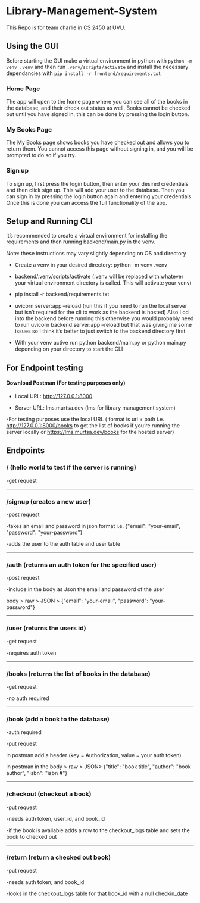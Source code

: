 # Library-Management-System

This Repo is for team charlie in CS 2450 at UVU.

## Using the GUI

Before starting the GUI make a virtual environment in python with `python -m venv .venv` and then run `.venv/scripts/activate` and install the necessary dependancies with `pip install -r frontend/requirements.txt`

### Home Page

The app will open to the home page where you can see all of the books in the database, and their check out status as well. Books cannot be checked out until you have signed in, this can be done by pressing the login button.

### My Books Page

The My Books page shows books you have checked out and allows you to return them. You cannot access this page without signing in, and you will be prompted to do so if you try.

### Sign up

To sign up, first press the login button, then enter your desired credentials and then click sign up. This will add your user to the database. Then you can sign in by pressing the login button again and entering your credentials. Once this is done you can access the full functionality of the app.

## Setup and Running CLI
it’s recommended to create a virtual environment for installing the requirements and then running backend/main.py in the venv. 

Note: these instructions may vary slightly depending on OS and directory 

 

- Create a venv in your desired directory: python -m venv .venv 
- backend/.venv/scripts/activate (.venv will be replaced with whatever your virtual environment directory is called. This will activate your venv) 

- pip install -r backend/requirements.txt 

- uvicorn server:app –reload (run this if you need to run the local server but isn’t required for the cli to work as the backend is hosted) Also I cd into the backend before running this otherwise you would probably need to run uvicorn backend.server:app –reload but that was giving me some issues so I think it’s better to just switch to the backend directory first 

- With your venv active run python backend/main.py or python main.py depending on your directory to start the CLI 

 

## For Endpoint testing

#### Download Postman (For testing purposes only)
 

- Local URL: http://127.0.0.1:8000 

- Server URL: lms.murtsa.dev (lms for library management system) 

-For testing purposes use the local URL 
( format is url + path i.e. http://127.0.0.1:8000/books to get the list of books if you’re running the server locally or https://lms.murtsa.dev/books for the hosted server)


## Endpoints


### / (hello world to test if the server is running) 


-get request 

 ---

### /signup (creates a new user) 



-post request 

-takes an email and password in json format i.e. {"email": "your-email", "password": "your-password"} 

-adds the user to the auth table and user table 

 ---

### /auth (returns an auth token for the specified user) 



-post request 

-include in the body as Json the email and password of the user 

body > raw > JSON > {"email": "your-email", "password": "your-password"} 

 ---

### /user (returns the users id) 



-get request 

-requires auth token 

 ---

### /books (returns the list of books in the database) 



-get request 

-no auth required 

 ---

### /book (add a book to the database) 



-auth required 

-put request 

in postman add a header (key = Authorization, value = your auth token) 

in postman in the body > raw > JSON> {"title": "book title", "author": "book author", "isbn": "isbn #"} 

 ---

### /checkout (checkout a book) 



-put request 

-needs auth token, user_id, and book_id 

-if the book is available adds a row to the checkout_logs table and sets the book to checked out 

 ---

### /return (return a checked out book) 



-put request 

-needs auth token, and book_id 

-looks in the checkout_logs table for that book_id with a null checkin_date 

 

 

 
 
